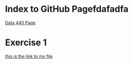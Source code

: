 # Index to GitHub Pagefdafadfa

[Data 440 Page](https://ly-paravano.github.io/ABM/)

# Exercise 1
[this is the link to my file](Exercise1.md)

